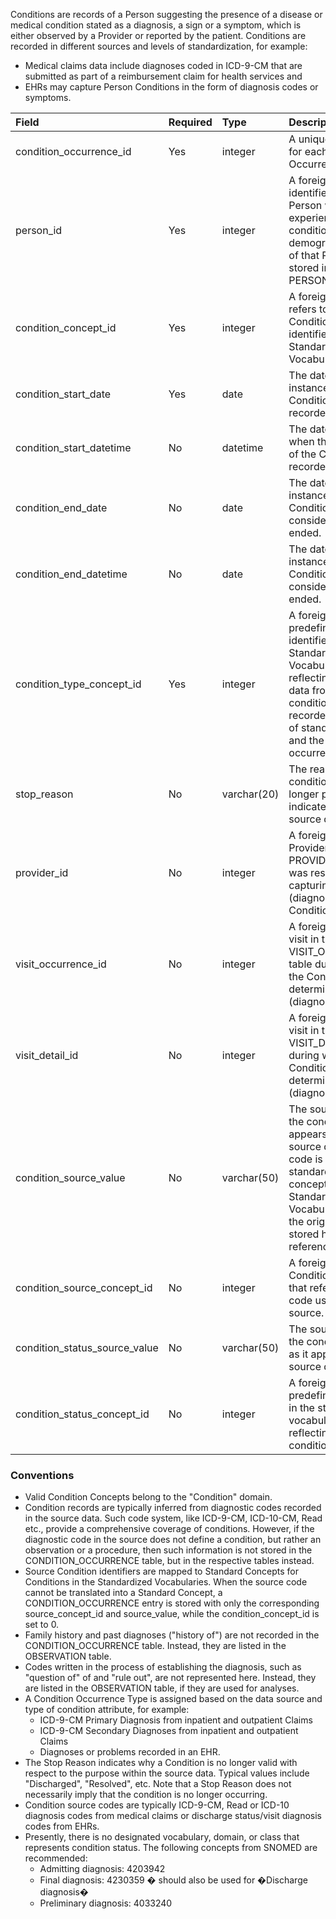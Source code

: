 Conditions are records of a Person suggesting the presence of a disease or medical condition stated as a diagnosis, a sign or a symptom, which is either observed by a Provider or reported by the patient. Conditions are recorded in different sources and levels of standardization, for example:

  * Medical claims data include diagnoses coded in ICD-9-CM that are submitted as part of a reimbursement claim for health services and 
  * EHRs may capture Person Conditions in the form of diagnosis codes or symptoms.

Field|Required|Type|Description
:--------------------------------|:--------|:------------|:------------------------------------------------------------
| condition_occurrence_id        | Yes       | integer      | A unique identifier for each Condition Occurrence event.                                                                                                                                                         |
| person_id                      | Yes       | integer      | A foreign key identifier to the Person who is experiencing the condition. The demographic details of that Person are stored in the PERSON table.                                                                 |
| condition_concept_id           | Yes       | integer      | A foreign key that refers to a Standard Condition Concept identifier in the Standardized Vocabularies.                                                                                                           |
| condition_start_date           | Yes       | date         | The date when the instance of the Condition is recorded.                                                                                                                                                         |
| condition_start_datetime       | No        | datetime     | The date and time when the instance of the Condition is recorded.                                                                                                                                                |
| condition_end_date             | No        | date         | The date when the instance of the Condition is considered to have ended.                                                                                                                                         |
| condition_end_datetime         | No        | date         | The date when the instance of the Condition is considered to have ended.                                                                                                                                         |
| condition_type_concept_id      | Yes       | integer      | A foreign key to the predefined Concept identifier in the Standardized Vocabularies reflecting the source data from which the condition was recorded, the level of standardization, and the type of occurrence.  |
| stop_reason                    | No        | varchar(20)  | The reason that the condition was no longer present, as indicated in the source data.                                                                                                                            |
| provider_id                    | No        | integer      | A foreign key to the Provider in the PROVIDER table who was responsible for capturing (diagnosing) the Condition.                                                                                                |
| visit_occurrence_id            | No        | integer      | A foreign key to the visit in the VISIT_OCCURRENCE table during which the Condition was determined (diagnosed).                                                                                                  |
| visit_detail_id                | No        | integer      | A foreign key to the visit in the VISIT_DETAIL table during which the Condition was determined (diagnosed).                                                                                                           | visit_detail_id            | No        | integer      | A foreign key to the visit in the VISIT_DETAIL table during which the Condition was determined (diagnosed).                                                                                                             |
| condition_source_value         | No        | varchar(50)  | The source code for the condition as it appears in the source data. This code is mapped to a standard condition concept in the Standardized Vocabularies and the original code is stored here for reference.     |
| condition_source_concept_id    | No        | integer      | A foreign key to a Condition Concept that refers to the code used in the source.                                                                                                                                 |
| condition_status_source_value  | No        | varchar(50)  | The source code for the condition status as it appears in the source data.    |
| condition_status_concept_id    | No        | integer      | A foreign key to the predefined concept in the standard vocabulary reflecting the condition status |                                                                                                                               |

### Conventions 

  * Valid Condition Concepts belong to the "Condition" domain. 
  * Condition records are typically inferred from diagnostic codes recorded in the source data. Such code system, like ICD-9-CM, ICD-10-CM, Read etc., provide a comprehensive coverage of conditions. However, if the diagnostic code in the source does not define a condition, but rather an observation or a procedure, then such information is not stored in the CONDITION_OCCURRENCE table, but in the respective tables instead.
  * Source Condition identifiers are mapped to Standard Concepts for Conditions in the Standardized Vocabularies. When the source code cannot be translated into a Standard Concept, a CONDITION_OCCURRENCE entry is stored with only the corresponding source_concept_id and source_value, while the condition_concept_id is set to 0. 
  * Family history and past diagnoses ("history of") are not recorded in the CONDITION_OCCURRENCE table. Instead, they are listed in the OBSERVATION table.
  * Codes written in the process of establishing the diagnosis, such as "question of" of and "rule out", are not represented here.  Instead, they are listed in the OBSERVATION table, if they are used for analyses.
  * A Condition Occurrence Type is assigned based on the data source and type of condition attribute, for example:
    * ICD-9-CM Primary Diagnosis from inpatient and outpatient Claims
    * ICD-9-CM Secondary Diagnoses from inpatient and outpatient Claims
    * Diagnoses or problems recorded in an EHR.
  * The Stop Reason indicates why a Condition is no longer valid with respect to the purpose within the source data. Typical values include "Discharged", "Resolved", etc.  Note that a Stop Reason does not necessarily imply that the condition is no longer occurring.
  * Condition source codes are typically ICD-9-CM, Read or ICD-10 diagnosis codes from medical claims or discharge status/visit diagnosis codes from EHRs.
  * Presently, there is no designated vocabulary, domain, or class that represents condition status. The following concepts from SNOMED are recommended:
    * Admitting diagnosis: 4203942
    * Final diagnosis: 4230359 � should also be used for �Discharge diagnosis�
    * Preliminary diagnosis: 4033240
